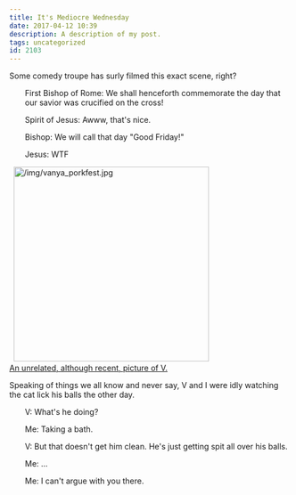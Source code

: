 ```yaml
---
title: It's Mediocre Wednesday
date: 2017-04-12 10:39
description: A description of my post.
tags: uncategorized
id: 2103
---
```

Some comedy troupe has surly filmed this exact scene, right?
<div style="margin-left: 2em;">

First Bishop of Rome: We shall henceforth commemorate the day that our savior was crucified on the cross!

Spirit of Jesus: Awww, that's nice.

Bishop: We will call that day "Good Friday!"

Jesus: WTF

</div>
<span class="spanEndPreview">&nbsp;</span>
<a class="lightview alignright" href="/img/vanya_porkfest.jpg" data-lightview-caption="An unrelated, although recent, picture of V." data-lightview-group="group1"><img src="/img/vanya_porkfest.jpg" alt="/img/vanya_porkfest.jpg" width="350px"><br><span class="caption alignleft">An unrelated, although recent, picture of V.</span></a>

Speaking of things we all know and never say, V and I were idly watching the cat lick his balls the other day.
<div style="margin-left: 2em;">

V: What's he doing?

Me: Taking a bath.

V: But that doesn't get him clean. He's just getting spit all over his balls.

Me: ...

Me: I can't argue with you there.

</div>
